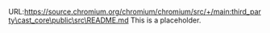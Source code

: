URL:https://source.chromium.org/chromium/chromium/src/+/main:third_party\cast_core\public\src\README.md
This is a placeholder.